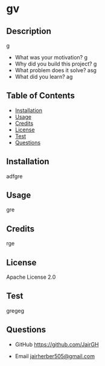 # gv
    
## Description

g

- What was your motivation? g
- Why did you build this project? g
- What problem does it solve? asg
- What did you learn? ag

## Table of Contents

- [Installation](#installation)
- [Usage](#usage)
- [Credits](#credits)
- [License](#license)
- [Test](#test)
- [Questions](#questions)

## Installation

adfgre

## Usage 

gre

## Credits

rge

## License

Apache License 2.0
    
## Test

gregeg

## Questions

- GitHub
https://github.com/JairGH

- Email jairherber505@gmail.com


